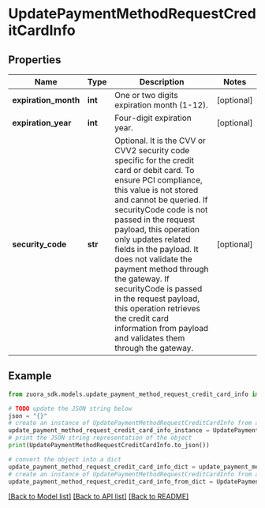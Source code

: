 # UpdatePaymentMethodRequestCreditCardInfo


## Properties

Name | Type | Description | Notes
------------ | ------------- | ------------- | -------------
**expiration_month** | **int** | One or two digits expiration month (1-12).           | [optional] 
**expiration_year** | **int** | Four-digit expiration year.  | [optional] 
**security_code** | **str** | Optional. It is the CVV or CVV2 security code specific for the credit card or debit card. To ensure PCI compliance, this value is not stored and cannot be queried.    If securityCode code is not passed in the request payload, this operation only updates related fields in the payload. It does not validate the payment method through the gateway.   If securityCode is passed in the request payload, this operation retrieves the credit card information from payload and validates them through the gateway. | [optional] 

## Example

```python
from zuora_sdk.models.update_payment_method_request_credit_card_info import UpdatePaymentMethodRequestCreditCardInfo

# TODO update the JSON string below
json = "{}"
# create an instance of UpdatePaymentMethodRequestCreditCardInfo from a JSON string
update_payment_method_request_credit_card_info_instance = UpdatePaymentMethodRequestCreditCardInfo.from_json(json)
# print the JSON string representation of the object
print(UpdatePaymentMethodRequestCreditCardInfo.to_json())

# convert the object into a dict
update_payment_method_request_credit_card_info_dict = update_payment_method_request_credit_card_info_instance.to_dict()
# create an instance of UpdatePaymentMethodRequestCreditCardInfo from a dict
update_payment_method_request_credit_card_info_from_dict = UpdatePaymentMethodRequestCreditCardInfo.from_dict(update_payment_method_request_credit_card_info_dict)
```
[[Back to Model list]](../README.md#documentation-for-models) [[Back to API list]](../README.md#documentation-for-api-endpoints) [[Back to README]](../README.md)


